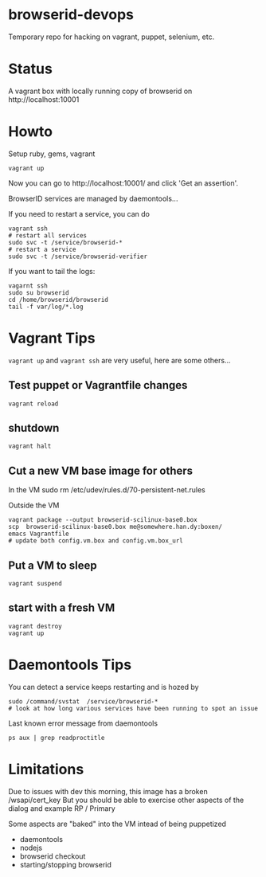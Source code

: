# browserid-devops #

Temporary repo for hacking on vagrant, puppet, selenium, etc.

# Status #
A vagrant box with locally running copy of browserid on http://localhost:10001

# Howto #
Setup ruby, gems, vagrant

    vagrant up

Now you can go to http://localhost:10001/ and click 'Get an assertion'.

BrowserID services are managed by daemontools...

If you need to restart a service, you can do

    vagrant ssh
    # restart all services
    sudo svc -t /service/browserid-*
    # restart a service
    sudo svc -t /service/browserid-verifier

If you want to tail the logs:

    vagarnt ssh
    sudo su browserid
    cd /home/browserid/browserid
    tail -f var/log/*.log

# Vagrant Tips #

`vagrant up` and `vagrant ssh` are very useful, here are some others...

## Test puppet or Vagrantfile changes ##

    vagrant reload

## shutdown ##

    vagrant halt

## Cut a new VM base image for others ##

In the VM
    sudo rm /etc/udev/rules.d/70-persistent-net.rules

Outside the VM

    vagrant package --output browserid-scilinux-base0.box
    scp  browserid-scilinux-base0.box me@somewhere.han.dy:boxen/
    emacs Vagrantfile
    # update both config.vm.box and config.vm.box_url

## Put a VM to sleep ##

    vagrant suspend

## start with a fresh VM ##

    vagrant destroy
    vagrant up

# Daemontools Tips

You can detect a service keeps restarting and is hozed by

    sudo /command/svstat  /service/browserid-*
    # look at how long various services have been running to spot an issue

Last known error message from daemontools

    ps aux | grep readproctitle

# Limitations #

Due to issues with dev this morning, this image has a broken /wsapi/cert_key
But you should be able to exercise other aspects of the dialog and example RP / Primary

Some aspects are "baked" into the VM intead of being puppetized

* daemontools
* nodejs
* browserid checkout
* starting/stopping browserid